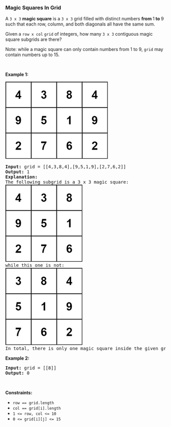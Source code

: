 
<h3>Magic Squares In Grid</h3>
<div><p>A <code>3 x 3</code> <strong>magic square</strong> is a <code>3 x 3</code> grid filled with distinct numbers <strong>from </strong>1<strong> to </strong>9 such that each row, column, and both diagonals all have the same sum.</p>
<p>Given a <code>row x col</code> <code>grid</code> of integers, how many <code>3 x 3</code> contiguous magic square subgrids are there?</p>
<p>Note: while a magic square can only contain numbers from 1 to 9, <code>grid</code> may contain numbers up to 15.</p>
<p> </p>
<p><strong>Example 1:</strong></p>
<img alt="" src="assets/b528965c0c1341be965189f24b7dab4a.jpg" style="width: 322px; height: 242px;"/>
<pre><strong>Input:</strong> grid = [[4,3,8,4],[9,5,1,9],[2,7,6,2]]
<strong>Output:</strong> 1
<strong>Explanation: </strong>
The following subgrid is a 3 x 3 magic square:
<img alt="" src="assets/81575bd21c14414692b8fff7051cf4b2.jpg" style="width: 242px; height: 242px;"/>
while this one is not:
<img alt="" src="assets/02eec1ac198744d392fbe18179ac1b89.jpg" style="width: 242px; height: 242px;"/>
In total, there is only one magic square inside the given grid.
</pre>
<p><strong>Example 2:</strong></p>
<pre><strong>Input:</strong> grid = [[8]]
<strong>Output:</strong> 0
</pre>
<p> </p>
<p><strong>Constraints:</strong></p>
<ul>
<li><code>row == grid.length</code></li>
<li><code>col == grid[i].length</code></li>
<li><code>1 &lt;= row, col &lt;= 10</code></li>
<li><code>0 &lt;= grid[i][j] &lt;= 15</code></li>
</ul>
</div>
